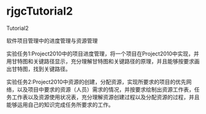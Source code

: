 # rjgcTutorial2

Tutorial2

软件项目管理中的进度管理与资源管理

实验任务1:Project2010中的项目进度管理，将一个项目在Project2010中实现，并用甘特图和关键路径显示，充分理解甘特图和关键路径的原理，并且能够按要求画出甘特图，找到关键路径。

实验任务2:Project2010中资源的创建，分配资源，实现所要求的项目的优先网络，以及项目中要求的资源（人员）需求的情况，并按要求绘制出资源工作表，任务工作表以及资源使用状况表，充分理解资源创建过程以及分配资源的过程，并且能够运用自己的知识完成任务所要求的工作。
